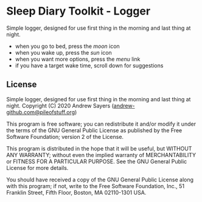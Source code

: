 # Sleep Diary Toolkit - Logger

Simple logger, designed for use first thing in the morning and last thing at night.

* when you go to bed, press the _moon_ icon
* when you wake up, press the _sun_ icon
* when you want more options, press the _menu_ link
* if you have a target wake time, scroll down for suggestions

## License

Simple logger, designed for use first thing in the morning and last thing at night.
Copyright (C) 2020  Andrew Sayers (andrew-github.com@pileofstuff.org)

This program is free software; you can redistribute it and/or modify
it under the terms of the GNU General Public License as published by
the Free Software Foundation; version 2 of the License.

This program is distributed in the hope that it will be useful,
but WITHOUT ANY WARRANTY; without even the implied warranty of
MERCHANTABILITY or FITNESS FOR A PARTICULAR PURPOSE.  See the
GNU General Public License for more details.

You should have received a copy of the GNU General Public License along
with this program; if not, write to the Free Software Foundation, Inc.,
51 Franklin Street, Fifth Floor, Boston, MA 02110-1301 USA.
